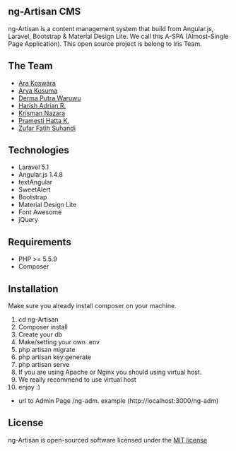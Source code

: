 ## ng-Artisan CMS

ng-Artisan is a content management system that build from Angular.js, Laravel, Bootstrap & Material Design Lite.
We call this A-SPA (Almost-Single Page Application).
This open source project is belong to Iris Team.

## The Team

- [Ara Koswara](https://www.facebook.com/arakoswaraa)
- [Arya Kusuma](https://www.facebook.com/aryakusuma77)
- [Derma Putra Waruwu](https://www.facebook.com/nlife.djpwaruwu)
- [Harish Adrian R.](https://www.facebook.com/harish.adrian)
- [Krisman Nazara](https://www.facebook.com/KrismanNazara13)
- [Pramesti Hatta K.](https://facebook.com/opam22)
- [Zufar Fatih Suhandi](https://www.facebook.com/ZufarFS)

## Technologies
* Laravel 5.1
* Angular.js 1.4.8
* textAngular
* SweetAlert
* Bootstrap
* Material Design Lite
* Font Awesome
* jQuery

## Requirements

- PHP >= 5.5.9
- Composer

## Installation

Make sure you already install composer on your machine.

1. cd ng-Artisan
2. Composer install
3. Create your db
4. Make/setting your own .env
5. php artisan migrate
6. php artisan key:generate
7. php artisan serve
8. If you are using Apache or Nginx you should using virtual host.
9. We really recommend to use virtual host
10. enjoy :)

- url to Admin Page /ng-adm. example (http://localhost:3000/ng-adm)


## License

ng-Artisan is open-sourced software licensed under the [MIT license](http://opensource.org/licenses/MIT)
